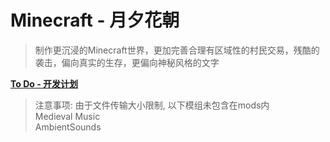 # Minecraft - 月夕花朝

> 制作更沉浸的Minecraft世界，更加完善合理有区域性的村民交易，残酷的袭击，偏向真实的生存，更偏向神秘风格的文字

[**To Do - 开发计划**](https://github.com/Eikidona/Minecraft-TheEraofDisaster/edit/main/TODO.md)

> 注意事项: 由于文件传输大小限制, 以下模组未包含在mods内  
> Medieval Music  
> AmbientSounds
